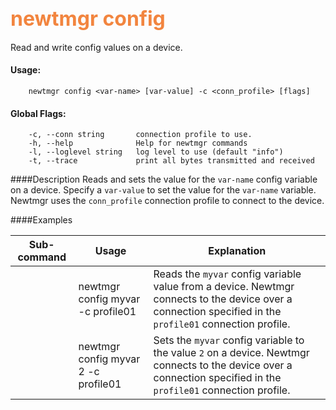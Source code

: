 ## <font color="#F2853F" style="font-size:24pt">newtmgr config </font>
Read and write config values on a device.

#### Usage:

```no-highlight
    newtmgr config <var-name> [var-value] -c <conn_profile> [flags] 
```

#### Global Flags:

```no-highlight
    -c, --conn string       connection profile to use.
    -h, --help              Help for newtmgr commands
    -l, --loglevel string   log level to use (default "info")
    -t, --trace             print all bytes transmitted and received
```

####Description
Reads and sets the value for the `var-name` config variable on a device. Specify a `var-value` to set the value for the `var-name` variable.   Newtmgr uses the `conn_profile` connection profile to connect to the device.

####Examples

Sub-command  | Usage                  | Explanation
-------------| -----------------------|-----------------
             | newtmgr config myvar -c profile01 | Reads the `myvar` config variable value from a device. Newtmgr connects to the device over a connection specified in the `profile01` connection profile.
             | newtmgr config myvar 2 -c profile01 | Sets the `myvar` config variable to the value `2` on a device. Newtmgr connects to the device over a connection specified in the `profile01` connection profile.

